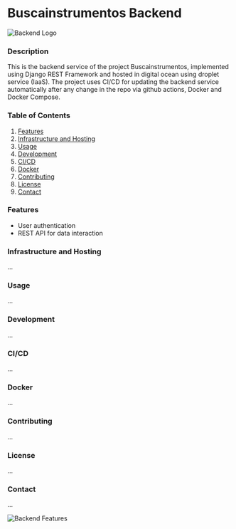 # Buscainstrumentos Backend

![Backend Logo](path/to/logo.png)

### Description
This is the backend service of the project Buscainstrumentos, implemented using Django REST Framework and hosted in digital ocean using droplet service (IaaS).
The project uses CI/CD for updating the backend service automatically after any change in the repo via github actions, Docker and Docker Compose.   

### Table of Contents
1. [Features](#features)
2. [Infrastructure and Hosting](#infrastructure-and-hosting)
3. [Usage](#usage)
4. [Development](#development)
5. [CI/CD](#cicd)
6. [Docker](#docker)
7. [Contributing](#contributing)
8. [License](#license)
9. [Contact](#contact)

### Features
- User authentication
- REST API for data interaction

### Infrastructure and Hosting
...

### Usage
...

### Development
...

### CI/CD
...

### Docker
...

### Contributing
...

### License
...

### Contact
...

![Backend Features](path/to/features.png)
